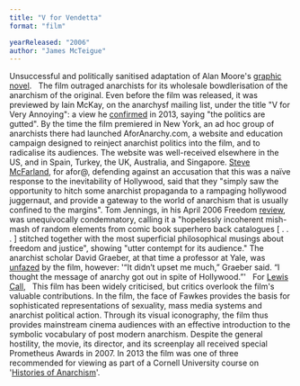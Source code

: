 ```yaml
---
title: "V for Vendetta"
format: "film"

yearReleased: "2006"
author: "James McTeigue"
---
```

Unsuccessful and politically sanitised  adaptation of Alan Moore's <a href="m.htm#Moore">graphic novel</a>.
 
The film outraged anarchists for its wholesale  bowdlerisation of the anarchism of the original. Even before the  film was released, it was previewed by Iain McKay, on the anarchysf  mailing list, under the title "V for Very Annoying": a view he <a href="http://anarchism.pageabode.com/anarcho/anarchist-science-fiction-few-random-thoughts-current-crisis"> confirmed</a> in 2013, saying "the politics are gutted". By the time  the film premiered in New York, an ad hoc group of anarchists there  had launched AforAnarchy.com, a website and education campaign  designed to reinject anarchist politics into the film, and to  radicalise its audiences. The website was well-received elsewhere in  the US, and in Spain, Turkey, the UK, Australia, and Singapore. <a href="http://www.anarkismo.net/article/3075?language=en&amp;topic=culture&amp;comment_limit=0&amp;condense_comments=false#comment2665"> Steve McFarland</a>, for afor@, defending against an accusation that  this was a naïve response to the inevitability of Hollywood, said  that they "simply saw the opportunity to hitch some anarchist  propaganda to a rampaging hollywood juggernaut, and provide a  gateway to the world of anarchism that is usually confined to the  margins". Tom Jennings, in his April 2006 Freedom <a href="http://web.archive.org/web/20140428043056/http:/www.tomjennings.pwp.blueyonder.co.uk/VSigns.html"> review</a>, was unequivocally condemnatory, calling it a  "hopelessly incoherent mish-mash of random elements from comic book  superhero back catalogues [ . . . ] stitched together with the most  superficial philosophical musings about freedom and justice",  showing "utter contempt for its audience." The  anarchist scholar David Graeber, at that time a professor at Yale,  was <a href="https://web.archive.org/web/20080313155014/http:/jscms.jrn.columbia.edu/cns/2006-05-02/launder-anarchistfight/"> unfazed</a> by the film, however: '“It didn’t upset me much,”  Graeber said. “I thought the message of anarchy got out in spite of  Hollywood.”'
 
For <a href="http://digitalcommons.calpoly.edu/cgi/viewcontent.cgi?article=1014&amp;context=hist_fac"> Lewis Call</a>,
 
This film has been widely criticised, but  critics overlook the film's valuable contributions. In the film, the  face of Fawkes provides the basis for sophisticated representations  of sexuality, mass media systems and anarchist political action.  Through its visual iconography, the film thus provides mainstream  cinema audiences with an effective introduction to the symbolic  vocabulary of post modern anarchism.
Despite the general hostility, the movie, its  director, and its screenplay all received special Prometheus Awards  in 2007. In 2013 the film was one of three recommended for viewing  as part of a Cornell University course on '<a href="http://web.archive.org/web/20130606175110/http:/history.arts.cornell.edu/HIST%201955%20SP13%20-%20Craib.pdf">Histories  of Anarchism</a>'.
 